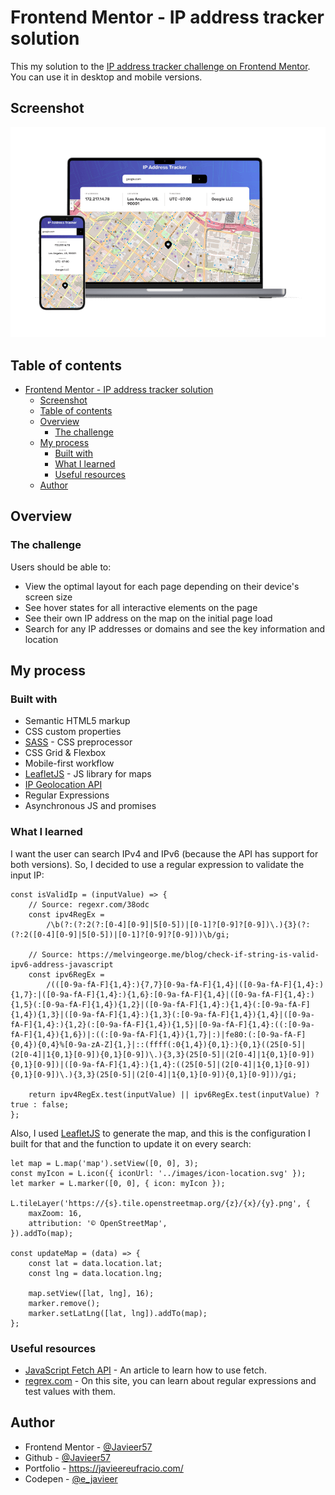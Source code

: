 # Frontend Mentor - IP address tracker solution

This my solution to the [IP address tracker challenge on Frontend Mentor](https://www.frontendmentor.io/challenges/ip-address-tracker-I8-0yYAH0). You can use it in desktop and mobile versions.

## Screenshot

![](./screenshot.png)

## Table of contents

- [Frontend Mentor - IP address tracker solution](#frontend-mentor---ip-address-tracker-solution)
  - [Screenshot](#screenshot)
  - [Table of contents](#table-of-contents)
  - [Overview](#overview)
    - [The challenge](#the-challenge)
  - [My process](#my-process)
    - [Built with](#built-with)
    - [What I learned](#what-i-learned)
    - [Useful resources](#useful-resources)
  - [Author](#author)

## Overview

### The challenge

Users should be able to:

- View the optimal layout for each page depending on their device's screen size
- See hover states for all interactive elements on the page
- See their own IP address on the map on the initial page load
- Search for any IP addresses or domains and see the key information and location

<!-- ### Links

- Solution URL: [Add solution URL here](https://your-solution-url.com)
- Live Site URL: [Add live site URL here](https://your-live-site-url.com) -->

## My process

### Built with

- Semantic HTML5 markup
- CSS custom properties
- [SASS](https://sass-lang.com/) - CSS preprocessor
- CSS Grid & Flexbox
- Mobile-first workflow
- [LeafletJS](https://leafletjs.com/) - JS library for maps
- [IP Geolocation API](https://geo.ipify.org/)
- Regular Expressions
- Asynchronous JS and promises

### What I learned

I want the user can search IPv4 and IPv6 (because the API has support for both versions). So, I decided to use a regular expression to validate the input IP:

```JS
const isValidIp = (inputValue) => {
	// Source: regexr.com/38odc
	const ipv4RegEx =
		/\b(?:(?:2(?:[0-4][0-9]|5[0-5])|[0-1]?[0-9]?[0-9])\.){3}(?:(?:2([0-4][0-9]|5[0-5])|[0-1]?[0-9]?[0-9]))\b/gi;

	// Source: https://melvingeorge.me/blog/check-if-string-is-valid-ipv6-address-javascript
	const ipv6RegEx =
		/(([0-9a-fA-F]{1,4}:){7,7}[0-9a-fA-F]{1,4}|([0-9a-fA-F]{1,4}:){1,7}:|([0-9a-fA-F]{1,4}:){1,6}:[0-9a-fA-F]{1,4}|([0-9a-fA-F]{1,4}:){1,5}(:[0-9a-fA-F]{1,4}){1,2}|([0-9a-fA-F]{1,4}:){1,4}(:[0-9a-fA-F]{1,4}){1,3}|([0-9a-fA-F]{1,4}:){1,3}(:[0-9a-fA-F]{1,4}){1,4}|([0-9a-fA-F]{1,4}:){1,2}(:[0-9a-fA-F]{1,4}){1,5}|[0-9a-fA-F]{1,4}:((:[0-9a-fA-F]{1,4}){1,6})|:((:[0-9a-fA-F]{1,4}){1,7}|:)|fe80:(:[0-9a-fA-F]{0,4}){0,4}%[0-9a-zA-Z]{1,}|::(ffff(:0{1,4}){0,1}:){0,1}((25[0-5]|(2[0-4]|1{0,1}[0-9]){0,1}[0-9])\.){3,3}(25[0-5]|(2[0-4]|1{0,1}[0-9]){0,1}[0-9])|([0-9a-fA-F]{1,4}:){1,4}:((25[0-5]|(2[0-4]|1{0,1}[0-9]){0,1}[0-9])\.){3,3}(25[0-5]|(2[0-4]|1{0,1}[0-9]){0,1}[0-9]))/gi;

	return ipv4RegEx.test(inputValue) || ipv6RegEx.test(inputValue) ? true : false;
};
```

Also, I used [LeafletJS](https://leafletjs.com/) to generate the map, and this is the configuration I built for that and the function to update it on every search:

```JS
let map = L.map('map').setView([0, 0], 3);
const myIcon = L.icon({ iconUrl: '../images/icon-location.svg' });
let marker = L.marker([0, 0], { icon: myIcon });

L.tileLayer('https://{s}.tile.openstreetmap.org/{z}/{x}/{y}.png', {
	maxZoom: 16,
	attribution: '© OpenStreetMap',
}).addTo(map);

const updateMap = (data) => {
	const lat = data.location.lat;
	const lng = data.location.lng;

	map.setView([lat, lng], 16);
	marker.remove();
	marker.setLatLng([lat, lng]).addTo(map);
};
```

### Useful resources

- [JavaScript Fetch API](https://www.javascripttutorial.net/javascript-fetch-api/) - An article to learn how to use fetch.
- [regrex.com](https://regexr.com/) - On this site, you can learn about regular expressions and test values with them.

## Author

- Frontend Mentor - [@Javieer57](https://www.frontendmentor.io/profile/Javieer57)
- Github - [@Javieer57](https://github.com/Javieer57)
- Portfolio - https://javieereufracio.com/
- Codepen - [@e_javieer](https://codepen.io/e_javieer/)
